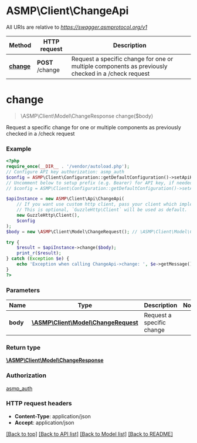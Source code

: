 # ASMP\Client\ChangeApi

All URIs are relative to *https://swagger.asmprotocol.org/v1*

Method | HTTP request | Description
------------- | ------------- | -------------
[**change**](ChangeApi.md#change) | **POST** /change | Request a specific change for one or multiple components as previously checked in a /check request

# **change**
> \ASMP\Client\Model\ChangeResponse change($body)

Request a specific change for one or multiple components as previously checked in a /check request

### Example
```php
<?php
require_once(__DIR__ . '/vendor/autoload.php');
// Configure API key authorization: asmp_auth
$config = ASMP\Client\Configuration::getDefaultConfiguration()->setApiKey('X-API-KEY', 'YOUR_API_KEY');
// Uncomment below to setup prefix (e.g. Bearer) for API key, if needed
// $config = ASMP\Client\Configuration::getDefaultConfiguration()->setApiKeyPrefix('X-API-KEY', 'Bearer');

$apiInstance = new ASMP\Client\Api\ChangeApi(
    // If you want use custom http client, pass your client which implements `GuzzleHttp\ClientInterface`.
    // This is optional, `GuzzleHttp\Client` will be used as default.
    new GuzzleHttp\Client(),
    $config
);
$body = new \ASMP\Client\Model\ChangeRequest(); // \ASMP\Client\Model\ChangeRequest | Request a specific change

try {
    $result = $apiInstance->change($body);
    print_r($result);
} catch (Exception $e) {
    echo 'Exception when calling ChangeApi->change: ', $e->getMessage(), PHP_EOL;
}
?>
```

### Parameters

Name | Type | Description  | Notes
------------- | ------------- | ------------- | -------------
 **body** | [**\ASMP\Client\Model\ChangeRequest**](../Model/ChangeRequest.md)| Request a specific change |

### Return type

[**\ASMP\Client\Model\ChangeResponse**](../Model/ChangeResponse.md)

### Authorization

[asmp_auth](../../README.md#asmp_auth)

### HTTP request headers

 - **Content-Type**: application/json
 - **Accept**: application/json

[[Back to top]](#) [[Back to API list]](../../README.md#documentation-for-api-endpoints) [[Back to Model list]](../../README.md#documentation-for-models) [[Back to README]](../../README.md)

